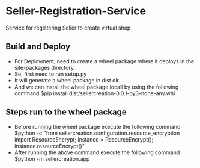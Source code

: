 # Seller-Registration-Service
Service for registering Seller to create virtual shop

## Build and Deploy
- For Deployment, need to create a wheel package where it deploys in the site-packages directory.
- So, first need to run setup.py
- It will generate a wheel package in dist dir.
- And we can install the wheel package locall by using the following command
    $pip install dist/sellercreation-0.0.1-py3-none-any.whl

## Steps run to the wheel package
- Before running the wheel package execute the following command
    $python -c "from sellercreation.configuration.resource_encryption import ResourceEncrypt; instance = ResourceEncrypt(); instance.resourceEncrypt()"
- After running the above command execute the following command
    $python -m sellercreation.app
